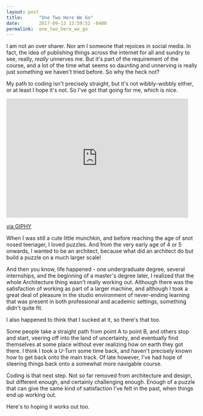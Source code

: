 ```yaml
---
layout: post
title:      "One Two Here We Go"
date:       2017-09-13 13:59:52 -0400
permalink:  one_two_here_we_go
---
```



I am not an over sharer. Nor am I someone that rejoices in social media. In fact, the idea of publishing things across the internet for all and sundry to see, really, *really* unnerves me. But it's part of the requirement of the course, and a lot of the time what seems so daunting and unnerving is really just something we haven't tried before. So why the heck not? 

My path to coding isn't precisely straight, but it's not wibbly-wobbly either, or at least I hope it's not. So I've got that going for me, which is nice. 

<iframe src="https://giphy.com/embed/LWWbZkz1o4jMk" width="480" height="314" frameBorder="0" class="giphy-embed" allowFullScreen></iframe><p><a href="https://giphy.com/gifs/origins-of-vampire-mythology-LWWbZkz1o4jMk">via GIPHY</a></p>

When I was still a cute little munchkin, and before reaching the age of snot nosed teenager, I loved puzzles. And from the very early age of 4 or 5 onwards, I wanted to be an architect, because what did an architect do but build a puzzle on a much larger scale! 

And then you know, life happened -  one undergraduate degree, several internships, and the beginning of a master's degree later, I realized that the whole Architecture thing wasn't really working out. Although there was the satisfaction of working as part of a larger machine, and although I took a great deal of pleasure in the studio environment of never-ending learning that was present in both professional and academic settings, something didn't quite fit. 

I also happened to think that I sucked at it, so there's that too. 

Some people take a straight path from point A to point B, and others stop and start, veering off into the land of uncertainty, and eventually find themselves at some place without ever realizing how on earth they got there. I think I took a U-Turn some time back, and haven't precisely known how to get back onto the main track. Of late however, I've had hope of steering things back onto a somewhat more navigable course. 

Coding is that next step. Not so far removed from architecture and design, but different enough, and certainly challenging enough. Enough of a puzzle that can give the same kind of satisfaction I've felt in the past, when things end up working out. 

Here's to hoping it works out too.

